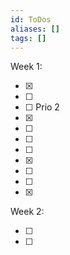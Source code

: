 ```yaml
---
id: ToDos
aliases: []
tags: []
---
```


Week 1: 
 - [x] <!-- Finish [[Lecture1_BeKo]] --> 
 - [ ] <!-- TODO: Tutorium 1 Beko -->
 - [ ] <!-- TODO: Homework 1 Beko --> Prio 2

 - [x] <!-- [[Lecture1_Logic]] -->

 - [ ] <!-- TODO: Swtpp [[Lecture1_Swtpp]] -->
 - [ ] <!-- TODO: Swtpp Tutorium 1 -->

 - [ ] <!-- TODO: WiRe Tutorium-->
 - [x] <!-- TODO: Wire Lecture-->

 - [ ] <!-- TODO: RNVS Lecture 1 -->
 - [ ] <!-- TODO: RNVS Tutroium-->
 - [x] <!-- RNVS Praix 0-->


Week 2:

 - [ ] <!-- TODO: Lecture 2 Logic -->
 - [ ] <!-- TODO: Tutorium 1 Logic -->

